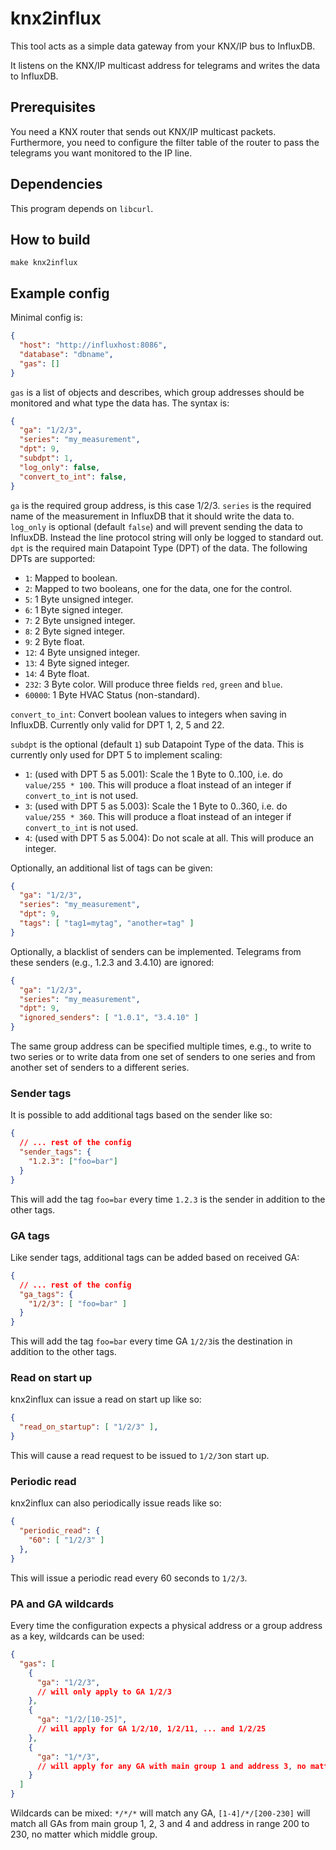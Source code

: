 # knx2influx

This tool acts as a simple data gateway from your KNX/IP bus to InfluxDB.

It listens on the KNX/IP multicast address for telegrams and writes the data to InfluxDB.

## Prerequisites

You need a KNX router that sends out KNX/IP multicast packets. Furthermore, you need to configure the filter table of the router to pass the telegrams you want monitored to the IP line.

## Dependencies

This program depends on `libcurl`.

## How to build

`make knx2influx`

## Example config

Minimal config is:

```json
{
  "host": "http://influxhost:8086",
  "database": "dbname",
  "gas": []
}
```

`gas` is a list of objects and describes, which group addresses should be monitored and what type the data has. The syntax is:

```json
{
  "ga": "1/2/3",
  "series": "my_measurement",
  "dpt": 9,
  "subdpt": 1,
  "log_only": false,
  "convert_to_int": false,
}
```

`ga` is the required group address, is this case 1/2/3.
`series` is the required name of the measurement in InfluxDB that it should write the data to.
`log_only` is optional (default `false`) and will prevent sending the data to InfluxDB. Instead the line protocol string will only be logged to standard out.
`dpt` is the required main Datapoint Type (DPT) of the data. The following DPTs are supported:
* `1`: Mapped to boolean.
* `2`: Mapped to two booleans, one for the data, one for the control.
* `5`: 1 Byte unsigned integer.
* `6`: 1 Byte signed integer.
* `7`: 2 Byte unsigned integer.
* `8`: 2 Byte signed integer.
* `9`: 2 Byte float.
* `12`: 4 Byte unsigned integer.
* `13`: 4 Byte signed integer.
* `14`: 4 Byte float.
* `232`: 3 Byte color. Will produce three fields `red`, `green` and `blue`.
* `60000`: 1 Byte HVAC Status (non-standard).

`convert_to_int`: Convert boolean values to integers when saving in InfluxDB. Currently only valid for DPT 1, 2, 5 and 22.

`subdpt` is the optional (default `1`) sub Datapoint Type of the data. This is currently only used for DPT 5 to implement scaling:
* `1`: (used with DPT 5 as 5.001): Scale the 1 Byte to 0..100, i.e. do `value/255 * 100`. This will produce a float instead of an integer if `convert_to_int` is not used.
* `3`: (used with DPT 5 as 5.003): Scale the 1 Byte to 0..360, i.e. do `value/255 * 360`. This will produce a float instead of an integer if `convert_to_int` is not used.
* `4`: (used with DPT 5 as 5.004): Do not scale at all. This will produce an integer.

Optionally, an additional list of tags can be given:

```json
{
  "ga": "1/2/3",
  "series": "my_measurement",
  "dpt": 9,
  "tags": [ "tag1=mytag", "another=tag" ]
}
```

Optionally, a blacklist of senders can be implemented. Telegrams from these senders (e.g., 1.2.3 and 3.4.10) are ignored:

```json
{
  "ga": "1/2/3",
  "series": "my_measurement",
  "dpt": 9,
  "ignored_senders": [ "1.0.1", "3.4.10" ]
}
```

The same group address can be specified multiple times, e.g., to write to two series or to write data from one set of senders to one series and from another set of senders to a different series.

### Sender tags

It is possible to add additional tags based on the sender like so:

```json
{
  // ... rest of the config
  "sender_tags": {
    "1.2.3": ["foo=bar"]
  }
}
```

This will add the tag `foo=bar` every time `1.2.3` is the sender in addition to the other tags.

### GA tags

Like sender tags, additional tags can be added based on received GA:

```json
{
  // ... rest of the config
  "ga_tags": {
    "1/2/3": [ "foo=bar" ]
  }
}
```

This will add the tag `foo=bar` every time GA `1/2/3`is the destination in addition to the other tags.

### Read on start up

knx2influx can issue a read on start up like so:

```json
{
  "read_on_startup": [ "1/2/3" ],
}
```

This will cause a read request to be issued to `1/2/3`on start up.

### Periodic read

knx2influx can also periodically issue reads like so:

```json
{
  "periodic_read": {
    "60": [ "1/2/3" ]
  },
}
```

This will issue a periodic read every 60 seconds to `1/2/3`.

### PA and GA wildcards

Every time the configuration expects a physical address or a group address as a key, wildcards can be used:

```json
{
  "gas": [
    {
      "ga": "1/2/3",
      // will only apply to GA 1/2/3
    },
    {
      "ga": "1/2/[10-25]",
      // will apply for GA 1/2/10, 1/2/11, ... and 1/2/25
    },
    {
      "ga": "1/*/3",
      // will apply for any GA with main group 1 and address 3, no matter which middle group
    }
  ]
}
```

Wildcards can be mixed: `*/*/*` will match any GA, `[1-4]/*/[200-230]` will match all GAs from main group 1, 2, 3 and 4 and address in range 200 to 230, no matter which middle group.
